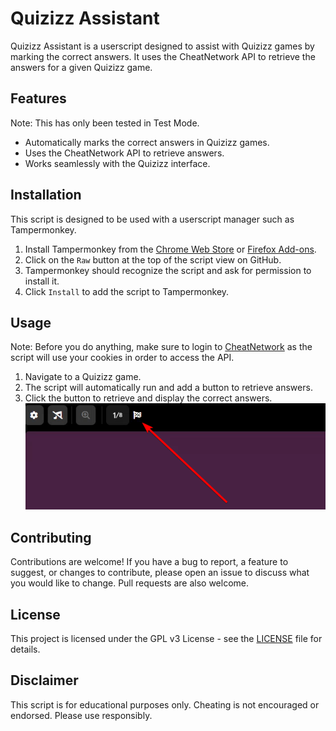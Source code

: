 # Quizizz Assistant

Quizizz Assistant is a userscript designed to assist with Quizizz games by marking the correct answers. It uses the CheatNetwork API to retrieve the answers for a given Quizizz game.

## Features
Note: This has only been tested in Test Mode.

- Automatically marks the correct answers in Quizizz games.
- Uses the CheatNetwork API to retrieve answers.
- Works seamlessly with the Quizizz interface.

## Installation

This script is designed to be used with a userscript manager such as Tampermonkey.

1. Install Tampermonkey from the [Chrome Web Store](https://chrome.google.com/webstore/detail/tampermonkey/dhdgffkkebhmkfjojejmpbldmpobfkfo) or [Firefox Add-ons](https://addons.mozilla.org/en-US/firefox/addon/tampermonkey/).
2. Click on the `Raw` button at the top of the script view on GitHub.
3. Tampermonkey should recognize the script and ask for permission to install it.
4. Click `Install` to add the script to Tampermonkey.

## Usage

Note: Before you do anything, make sure to login to [CheatNetwork](https://cheatnetwork.eu/login) as the script will use your cookies in order to access the API.

1. Navigate to a Quizizz game.
2. The script will automatically run and add a button to retrieve answers.
3. Click the button to retrieve and display the correct answers.
![alt text](img.png)


## Contributing

Contributions are welcome! If you have a bug to report, a feature to suggest, or changes to contribute, please open an issue to discuss what you would like to change. Pull requests are also welcome.

## License

This project is licensed under the GPL v3 License - see the [LICENSE](LICENSE) file for details.

## Disclaimer

This script is for educational purposes only. Cheating is not encouraged or endorsed. Please use responsibly.
